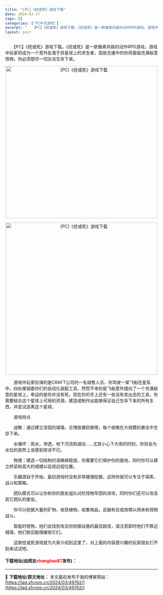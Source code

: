```yaml
---
title: "[PC]《挖或死》游戏下载"
date: 2024-03-27
tags: []
categories: ["PC中文游戏"]
excerpt: "　　【PC】《挖或死》游戏下载。《挖或死》是一款像素风格的动作RPG游戏，游戏中玩家将成为一个意外坠落于异星球上的求生者，孤助无援中的你将面临充满敌意怪物，你必须想尽一切办法生存下来。 　　游戏中玩家扮演的是CRAFT公司的一名销售人员，你驾驶一架飞船在星系中，四处推销着你们的自动化装配工具，然而不&hellip;"
layout: post
---
```


 <p>　　【PC】《挖或死》游戏下载。《挖或死》是一款像素风格的动作RPG游戏，游戏中玩家将成为一个意外坠落于异星球上的求生者，孤助无援中的你将面临充满敌意怪物，你必须想尽一切办法生存下来。</p> <p align="center"><img align="" border="0" src="https://lad.sfcrom.cn/wp-content/uploads/2024/03/20240327_660375fb07158.webp" width="500" alt="[PC]《挖或死》游戏下载" /></p> <p align="center"><img align="" border="0" src="https://lad.sfcrom.cn/wp-content/uploads/2024/03/20240327_660375fb4bf5c.webp" width="500" alt="[PC]《挖或死》游戏下载" /></p> <p>　　游戏中玩家扮演的是CRAFT公司的一名销售人员，你驾驶一架飞船在星系中，四处推销着你们的自动化装配工具，然而不幸的是飞船意外撞向了一个充满敌意的星球上，幸运的是你并没有死，现在你的手上还有一些没有卖出去的工具，你需要结合这个星球上可用的资源，建造或制作出能够保证自己生存下来的所有东西，并尝试逃离这个星球。</p> <p>　　游戏特点</p> <p>　　战略：通过建立坚固的城墙，合理放置防御塔，每个夜晚在大规模的袭击中生存下来。</p> <p>　　水循环：雨水，渗透，地下河流和湖泊......尤其小心下大雨的时刻，你将会为水位的突然上涨感到惊讶不已。</p> <p>　　物理：建造一切结构时请确保稳固，你需要它们保护你的基地，同时你可以建立桥梁和高大的城楼以监视远程位置。</p> <p>　　乐趣源自于开始，最初游戏时没有非常缓慢挖掘，这样你就可以专注于探索，战斗和策略。</p> <p>　　团队模式可以让你和你的朋友组队对抗怪物军团的进攻，同时你们还可以攻击其它团队的堡垒。</p> <p>　　你可以挖掘大量的矿物，收获植物，收集物品，武器和合成炮塔以用来和怪物战斗。</p> <p>　　智能的怪物，他们会找到攻击你防御设施的最佳路径，请注意即时他们不靠近城墙，他们依旧能偶摧毁它们。</p> <p>　　这款挖或死游戏就为大家介绍到这里了，对上面的内容感兴趣的玩家朋友们不妨来试试吧。</p> <p><h4>下载地址(由网友<font color="red">changhao87</font>发布)：</h4></p> 

---
📖 **下载地址/原文地址：** 本文最初发布于我的博客网站：[https://lad.sfcrom.cn/2024/03/49762/](https://lad.sfcrom.cn/2024/03/49762/)
